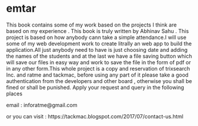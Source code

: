 # emtar
This book contains some of my work based on the projects I think are based on my experience . This book is truly written by Abhinav Sahu . This project is based on how  anybody cann take a simple attendance.I will use some of my web development work to create litrally an web app to build the application.All just anybody need to have is just choosing date and adding the names of the students and at the last we have a file saving button which will save our files in easy way and work to save the file in the form of pdf or in any other form.This whole project is a copy and reservation of trixsearch Inc. and ratme and tackmac, before using any part of it please take a good authentication from the developers and other board , otherwise you shall be fined or shall be punished.
Apply your request and query in the following places
<p>
email : inforatme@gmail.com
  <p>
or you can visit : https://tackmac.blogspot.com/2017/07/contact-us.html
